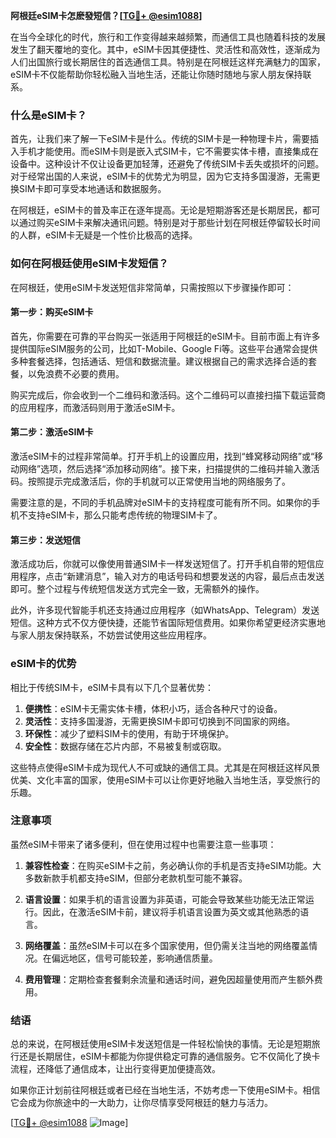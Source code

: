 **阿根廷eSIM卡怎麽發短信？[[TG💪+ @esim1088](https://t.me/s/esim1088)]**

在当今全球化的时代，旅行和工作变得越来越频繁，而通信工具也随着科技的发展发生了翻天覆地的变化。其中，eSIM卡因其便捷性、灵活性和高效性，逐渐成为人们出国旅行或长期居住的首选通信工具。特别是在阿根廷这样充满魅力的国家，eSIM卡不仅能帮助你轻松融入当地生活，还能让你随时随地与家人朋友保持联系。

### 什么是eSIM卡？

首先，让我们来了解一下eSIM卡是什么。传统的SIM卡是一种物理卡片，需要插入手机才能使用。而eSIM卡则是嵌入式SIM卡，它不需要实体卡槽，直接集成在设备中。这种设计不仅让设备更加轻薄，还避免了传统SIM卡丢失或损坏的问题。对于经常出国的人来说，eSIM卡的优势尤为明显，因为它支持多国漫游，无需更换SIM卡即可享受本地通话和数据服务。

在阿根廷，eSIM卡的普及率正在逐年提高。无论是短期游客还是长期居民，都可以通过购买eSIM卡来解决通讯问题。特别是对于那些计划在阿根廷停留较长时间的人群，eSIM卡无疑是一个性价比极高的选择。

### 如何在阿根廷使用eSIM卡发短信？

在阿根廷，使用eSIM卡发送短信非常简单，只需按照以下步骤操作即可：

#### 第一步：购买eSIM卡

首先，你需要在可靠的平台购买一张适用于阿根廷的eSIM卡。目前市面上有许多提供国际eSIM服务的公司，比如T-Mobile、Google Fi等。这些平台通常会提供多种套餐选择，包括通话、短信和数据流量。建议根据自己的需求选择合适的套餐，以免浪费不必要的费用。

购买完成后，你会收到一个二维码和激活码。这个二维码可以直接扫描下载运营商的应用程序，而激活码则用于激活eSIM卡。

#### 第二步：激活eSIM卡

激活eSIM卡的过程非常简单。打开手机上的设置应用，找到“蜂窝移动网络”或“移动网络”选项，然后选择“添加移动网络”。接下来，扫描提供的二维码并输入激活码。按照提示完成激活后，你的手机就可以正常使用当地的网络服务了。

需要注意的是，不同的手机品牌对eSIM卡的支持程度可能有所不同。如果你的手机不支持eSIM卡，那么只能考虑传统的物理SIM卡了。

#### 第三步：发送短信

激活成功后，你就可以像使用普通SIM卡一样发送短信了。打开手机自带的短信应用程序，点击“新建消息”，输入对方的电话号码和想要发送的内容，最后点击发送即可。整个过程与传统短信发送方式完全一致，无需额外的操作。

此外，许多现代智能手机还支持通过应用程序（如WhatsApp、Telegram）发送短信。这种方式不仅方便快捷，还能节省国际短信费用。如果你希望更经济实惠地与家人朋友保持联系，不妨尝试使用这些应用程序。

### eSIM卡的优势

相比于传统SIM卡，eSIM卡具有以下几个显著优势：

1. **便携性**：eSIM卡无需实体卡槽，体积小巧，适合各种尺寸的设备。
2. **灵活性**：支持多国漫游，无需更换SIM卡即可切换到不同国家的网络。
3. **环保性**：减少了塑料SIM卡的使用，有助于环境保护。
4. **安全性**：数据存储在芯片内部，不易被复制或窃取。

这些特点使得eSIM卡成为现代人不可或缺的通信工具。尤其是在阿根廷这样风景优美、文化丰富的国家，使用eSIM卡可以让你更好地融入当地生活，享受旅行的乐趣。

### 注意事项

虽然eSIM卡带来了诸多便利，但在使用过程中也需要注意一些事项：

1. **兼容性检查**：在购买eSIM卡之前，务必确认你的手机是否支持eSIM功能。大多数新款手机都支持eSIM，但部分老款机型可能不兼容。
   
2. **语言设置**：如果手机的语言设置为非英语，可能会导致某些功能无法正常运行。因此，在激活eSIM卡前，建议将手机语言设置为英文或其他熟悉的语言。

3. **网络覆盖**：虽然eSIM卡可以在多个国家使用，但仍需关注当地的网络覆盖情况。在偏远地区，信号可能较差，影响通信质量。

4. **费用管理**：定期检查套餐剩余流量和通话时间，避免因超量使用而产生额外费用。

### 结语

总的来说，在阿根廷使用eSIM卡发送短信是一件轻松愉快的事情。无论是短期旅行还是长期居住，eSIM卡都能为你提供稳定可靠的通信服务。它不仅简化了换卡流程，还降低了通信成本，让出行变得更加便捷高效。

如果你正计划前往阿根廷或者已经在当地生活，不妨考虑一下使用eSIM卡。相信它会成为你旅途中的一大助力，让你尽情享受阿根廷的魅力与活力。

[[TG💪+ @esim1088](https://t.me/s/esim1088) ![Image](https://i.postimg.cc/4NQfJmqS/Snipaste-2025-05-13-00-14-12.png)]